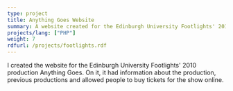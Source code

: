 ```yaml
---
type: project
title: Anything Goes Website
summary: A website created for the Edinburgh University Footlights' 2010 production Anything Goes.
projects/lang: ["PHP"]
weight: 7
rdfurl: /projects/footlights.rdf
---
```

I created the website for the Edinburgh University Footlights' 2010 production Anything Goes.  On it, it had information about the production, previous productions and allowed people to buy tickets for the show online.